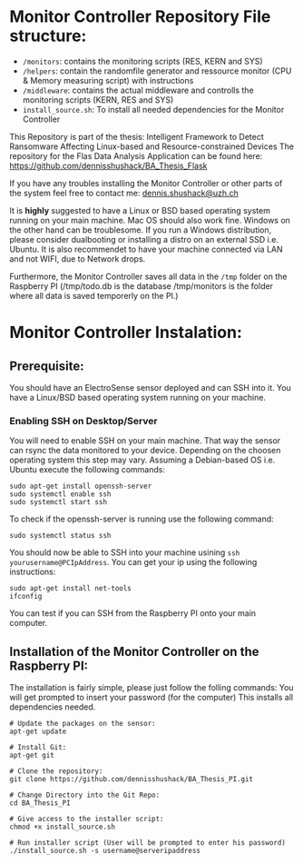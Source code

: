 # Monitor Controller Repository File structure:
* `/monitors`: contains the monitoring scripts (RES, KERN and SYS)
* `/helpers`: contain the randomfile generator and ressource monitor (CPU & Memory measuring script) with instructions
* `/middleware`: contains the actual middleware and controlls the monitoring scripts (KERN, RES and SYS)
* `install_source.sh`: To install all needed dependencies for the Monitor Controller

This Repository is part of the thesis: 
Intelligent Framework to Detect Ransomware Affecting Linux-based and Resource-constrained Devices
The repository for the Flas Data Analysis Application can be found here: https://github.com/dennisshushack/BA_Thesis_Flask

If you have any troubles installing the Monitor Controller or other parts of the system feel free to contact me: dennis.shushack@uzh.ch


It is **highly** suggested to have a Linux or BSD based operating system running on your main machine. Mac OS should also work fine.
Windows on the other hand can be troublesome. If you run a Windows distribution, please consider dualbooting or installing a distro on an external SSD i.e. Ubuntu. It is also recommendet to have your machine connected via LAN and not WIFI, due to Network drops.

Furthermore, the Monitor Controller saves all data in the `/tmp` folder on the Raspberry PI (/tmp/todo.db is the database /tmp/monitors is the folder where all data is saved temporerly on the PI.)

# Monitor Controller Instalation:

## Prerequisite:
You should have an ElectroSense sensor deployed and can SSH into it. 
You have a Linux/BSD based operating system running on your machine.

### Enabling SSH on Desktop/Server
You will need to enable SSH on your main machine. That way the sensor can rsync the data monitored to your device. Depending on the choosen operating system this step may vary. Assuming a Debian-based OS i.e. Ubuntu execute the following commands:
```
sudo apt-get install openssh-server
sudo systemctl enable ssh
sudo systemctl start ssh
```

To check if the openssh-server is running use the following command:
```
sudo systemctl status ssh
```
You should now be able to SSH into your machine usining `ssh yourusername@PCIpAddress`. You can get your ip using the following instructions:
```
sudo apt-get install net-tools
ifconfig
```
You can test if you can SSH from the Raspberry PI onto your main computer. 

## Installation of the Monitor Controller on the Raspberry PI:
The installation is fairly simple, please just follow the folling commands:
You will get prompted to insert your password (for the computer)
This installs all dependencies needed.

```
# Update the packages on the sensor:
apt-get update

# Install Git:
apt-get git

# Clone the repository:
git clone https://github.com/dennisshushack/BA_Thesis_PI.git

# Change Directory into the Git Repo:
cd BA_Thesis_PI

# Give access to the installer script:
chmod +x install_source.sh

# Run installer script (User will be prompted to enter his password)
./install_source.sh -s username@serveripaddress
```






